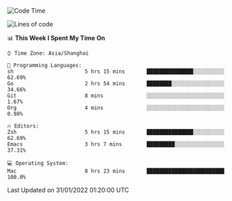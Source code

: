 <!--START_SECTION:waka-->
![Code Time](http://img.shields.io/badge/Code%20Time-591%20hrs%2040%20mins-blue)

![Lines of code](https://img.shields.io/badge/From%20Hello%20World%20I%27ve%20Written-22%20Thousand%20lines%20of%20code-blue)

📊 **This Week I Spent My Time On** 

```text
⌚︎ Time Zone: Asia/Shanghai

💬 Programming Languages: 
sh                       5 hrs 15 mins       ███████████████░░░░░░░░░░   62.69% 
Go                       2 hrs 54 mins       ████████░░░░░░░░░░░░░░░░░   34.66% 
Git                      8 mins              ░░░░░░░░░░░░░░░░░░░░░░░░░   1.67% 
Org                      4 mins              ░░░░░░░░░░░░░░░░░░░░░░░░░   0.98%

🔥 Editors: 
Zsh                      5 hrs 15 mins       ███████████████░░░░░░░░░░   62.69% 
Emacs                    3 hrs 7 mins        █████████░░░░░░░░░░░░░░░░   37.31%

💻 Operating System: 
Mac                      8 hrs 23 mins       █████████████████████████   100.0%

```


 Last Updated on 31/01/2022 01:20:00 UTC
<!--END_SECTION:waka-->
